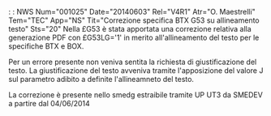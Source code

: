  :  : NWS Num="001025" Date="20140603" Rel="V4R1" Atr="O. Maestrelli" Tem="TEC" App="NS" Tit="Correzione specifica BTX G53 su allineamento testo" Sts="20"
Nella £G53 è stata apportata una correzione relativa alla generazione PDF con £G53LG='1' in merito
all'allineamento del testo per le specifiche BTX e BOX.

Per un errore presente non veniva sentita la richiesta di giustificazione del testo.
La giustificazione del testo avveniva tramite l'apposizione del valore J sul parametro adibito a definite l'allineamneto del testo.

La correzione è presente nello smedg estraibile tramite UP UT3 da SMEDEV a partire dal 04/06/2014 